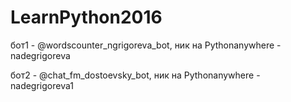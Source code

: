 # LearnPython2016
бот1 - @wordscounter_ngrigoreva_bot, ник на Pythonanywhere - nadegrigoreva 


бот2 - @chat_fm_dostoevsky_bot, ник на Pythonanywhere - nadegrigoreva1 
